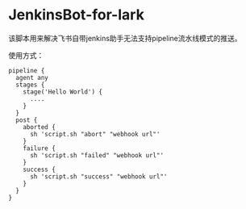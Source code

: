# JenkinsBot-for-lark

该脚本用来解决飞书自带jenkins助手无法支持pipeline流水线模式的推送。

使用方式：

```
pipeline {
  agent any
  stages {
    stage('Hello World') {
      ....
    }
  }
  post {
    aborted {
      sh 'script.sh "abort" "webhook url"'
    }
    failure {
      sh 'script.sh "failed" "webhook url"'
    }
    success {
      sh 'script.sh "success" "webhook url"'
    }
  }
}
```
